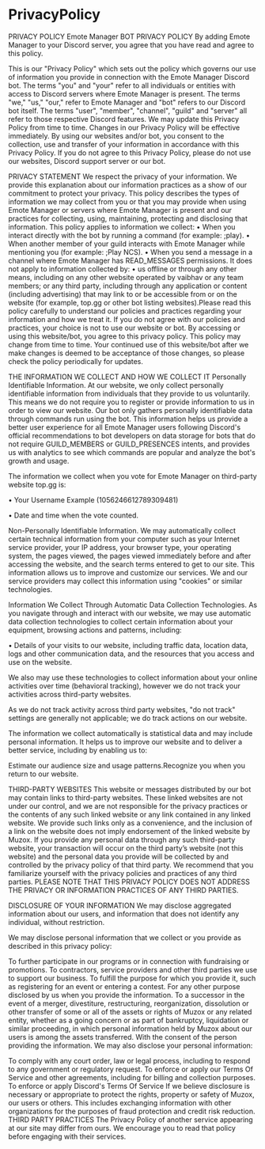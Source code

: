 # PrivacyPolicy

PRIVACY POLICY Emote Manager BOT PRIVACY POLICY By adding Emote Manager to your Discord server, you agree that you have read and agree to this policy.

This is our "Privacy Policy" which sets out the policy which governs our use of information you provide in connection with the Emote Manager Discord bot. The terms "you" and "your" refer to all individuals or entities with access to Discord servers where Emote Manager is present. The terms "we," "us," "our," refer to Emote Manager and "bot" refers to our Discord bot itself. The terms "user", "member", "channel", "guild" and "server" all refer to those respective Discord features. We may update this Privacy Policy from time to time. Changes in our Privacy Policy will be effective immediately. By using our websites and/or bot, you consent to the collection, use and transfer of your information in accordance with this Privacy Policy. If you do not agree to this Privacy Policy, please do not use our websites, Discord support server or our bot.

PRIVACY STATEMENT We respect the privacy of your information. We provide this explanation about our information practices as a show of our commitment to protect your privacy. This policy describes the types of information we may collect from you or that you may provide when using Emote Manager or servers where Emote Manager is present and our practices for collecting, using, maintaining, protecting and disclosing that information. This policy applies to information we collect: • When you interact directly with the bot by running a command (for example: ;play). • When another member of your guild interacts with Emote Manager while mentioning you (for example: ;Play NCS). • When you send a message in a channel where Emote Manager has READ_MESSAGES permissions. It does not apply to information collected by: • us offline or through any other means, including on any other website operated by vaibhav or any team members; or any third party, including through any application or content (including advertising) that may link to or be accessible from or on the website (for example, top.gg or other bot listing websites).Please read this policy carefully to understand our policies and practices regarding your information and how we treat it. If you do not agree with our policies and practices, your choice is not to use our website or bot. By accessing or using this website/bot, you agree to this privacy policy. This policy may change from time to time. Your continued use of this website/bot after we make changes is deemed to be acceptance of those changes, so please check the policy periodically for updates.

THE INFORMATION WE COLLECT AND HOW WE COLLECT IT Personally Identifiable Information. At our website, we only collect personally identifiable information from individuals that they provide to us voluntarily. This means we do not require you to register or provide information to us in order to view our website. Our bot only gathers personally identifiable data through commands run using the bot. This information helps us provide a better user experience for all Emote Manager users following Discord's official recommendations to bot developers on data storage for bots that do not require GUILD_MEMBERS or GUILD_PRESENCES intents, and provides us with analytics to see which commands are popular and analyze the bot's growth and usage.

The information we collect when you vote for Emote Manager on third-party website top.gg is:

• Your Username Example (1056246612789309481)

• Date and time when the vote counted.

Non-Personally Identifiable Information. We may automatically collect certain technical information from your computer such as your Internet service provider, your IP address, your browser type, your operating system, the pages viewed, the pages viewed immediately before and after accessing the website, and the search terms entered to get to our site. This information allows us to improve and customize our services. We and our service providers may collect this information using "cookies" or similar technologies.

Information We Collect Through Automatic Data Collection Technologies. As you navigate through and interact with our website, we may use automatic data collection technologies to collect certain information about your equipment, browsing actions and patterns, including:

• Details of your visits to our website, including traffic data, location data, logs and other communication data, and the resources that you access and use on the website.

We also may use these technologies to collect information about your online activities over time (behavioral tracking), however we do not track your activities across third-party websites.

As we do not track activity across third party websites, "do not track" settings are generally not applicable; we do track actions on our website.

The information we collect automatically is statistical data and may include personal information. It helps us to improve our website and to deliver a better service, including by enabling us to:

Estimate our audience size and usage patterns.Recognize you when you return to our website.

THIRD-PARTY WEBSITES This website or messages distributed by our bot may contain links to third-party websites. These linked websites are not under our control, and we are not responsible for the privacy practices or the contents of any such linked website or any link contained in any linked website. We provide such links only as a convenience, and the inclusion of a link on the website does not imply endorsement of the linked website by Muzox. If you provide any personal data through any such third-party website, your transaction will occur on the third party’s website (not this website) and the personal data you provide will be collected by and controlled by the privacy policy of that third party. We recommend that you familiarize yourself with the privacy policies and practices of any third parties. PLEASE NOTE THAT THIS PRIVACY POLICY DOES NOT ADDRESS THE PRIVACY OR INFORMATION PRACTICES OF ANY THIRD PARTIES.

DISCLOSURE OF YOUR INFORMATION We may disclose aggregated information about our users, and information that does not identify any individual, without restriction.

We may disclose personal information that we collect or you provide as described in this privacy policy:

To further participate in our programs or in connection with fundraising or promotions. To contractors, service providers and other third parties we use to support our business. To fulfill the purpose for which you provide it, such as registering for an event or entering a contest. For any other purpose disclosed by us when you provide the information. To a successor in the event of a merger, divestiture, restructuring, reorganization, dissolution or other transfer of some or all of the assets or rights of Muzox or any related entity, whether as a going concern or as part of bankruptcy, liquidation or similar proceeding, in which personal information held by Muzox about our users is among the assets transferred. With the consent of the person providing the information. We may also disclose your personal information:

To comply with any court order, law or legal process, including to respond to any government or regulatory request. To enforce or apply our Terms Of Service and other agreements, including for billing and collection purposes. To enforce or apply Discord's Terms Of Service If we believe disclosure is necessary or appropriate to protect the rights, property or safety of Muzox, our users or others. This includes exchanging information with other organizations for the purposes of fraud protection and credit risk reduction. THIRD PARTY PRACTICES The Privacy Policy of another service appearing at our site may differ from ours. We encourage you to read that policy before engaging with their services.
